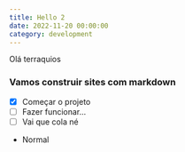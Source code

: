 ```yaml
---
title: Hello 2
date: 2022-11-20 00:00:00
category: development
---
```


Olá terraquios

### **Vamos construir sites com markdown**

- [x] Começar o projeto
- [ ] Fazer funcionar...
- [ ] Vai que cola né

- Normal
